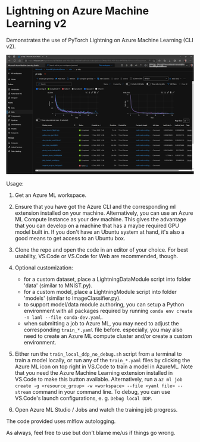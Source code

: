 # Lightning on Azure Machine Learning v2

Demonstrates the use of PyTorch Lightning on Azure Machine Learning (CLI v2).

![Azure ML Screenshot](./repo/media/aml-screenshot.png)

Usage:

1. Get an Azure ML workspace.

2. Ensure that you have got the Azure CLI and the corresponding ml extension installed on your machine. Alternatively,
   you can use an Azure ML Compute Instance as your dev machine. This gives the advantage that you can develop on a
   machine that has a maybe required GPU model built in. If you don't have an Ubuntu system at hand, it's also a good
   means to get access to an Ubuntu box.

3. Clone the repo and open the code in an editor of your choice. For best usability, VS.Code or VS.Code for Web are
   recommended, though.

4. Optional customization:
   - for a custom dataset, place a LightningDataModule script into folder 'data' (similar to MNIST.py).
   - for a custom model, place a LightningModule script into folder 'models' (similar to ImageClassifier.py).
   - to support model/data module authoring, you can setup a Python environment with all packages required by running
     `conda env create -n laml --file conda-dev.yaml`.
   - when submitting a job to Azure ML, you may need to adjust the corresponding `train_*.yaml` file before. especially,
     you may also need to create an Azure ML compute cluster and/or create a custom environment.

5. Either run the `train_local_ddp_no_debug.sh` script from a terminal to train a model locally, or run any of the
   `train_*.yaml` files by clicking the Azure ML icon on top right in VS.Code to train a model in AzureML. Note that you
   need the Azure Machine Learning extension installed in VS.Code to make this button available. Alternatively, run a
   `az ml job create -g <resource_group> -w <workspace> --file <yaml file> --stream` command in your command line. To
   debug, you can use VS.Code's launch configurations, e. g. `Debug local DDP`.

7. Open Azure ML Studio / Jobs and watch the training job progress.

The code provided uses mlflow autologging.

As always, feel free to use but don't blame me/us if things go wrong.
